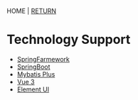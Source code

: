 HOME | [RETURN](Readme.md)

# Technology Support

- [SpringFarmework](https://Spring.io)
- [SpringBoot](https://spring.io)
- [Mybatis Plus]()
- [Vue 3](https://cn.vuejs.org/)
- [Element UI](https://element-plus.gitee.io/zh-CN/)